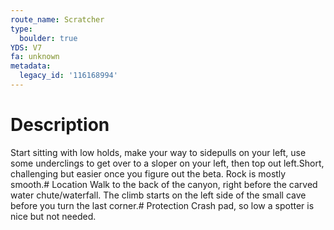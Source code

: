 ```yaml
---
route_name: Scratcher
type:
  boulder: true
YDS: V7
fa: unknown
metadata:
  legacy_id: '116168994'
---
```

# Description
Start sitting with low holds, make your way to sidepulls on your left, use some underclings to get over to a sloper on your left, then top out left.Short, challenging but easier once you figure out the beta. Rock is mostly smooth.# Location
Walk to the back of the canyon, right before the carved water chute/waterfall. The climb starts on the left side of the small cave before you turn the last corner.# Protection
Crash pad, so low a spotter is nice but not needed.
